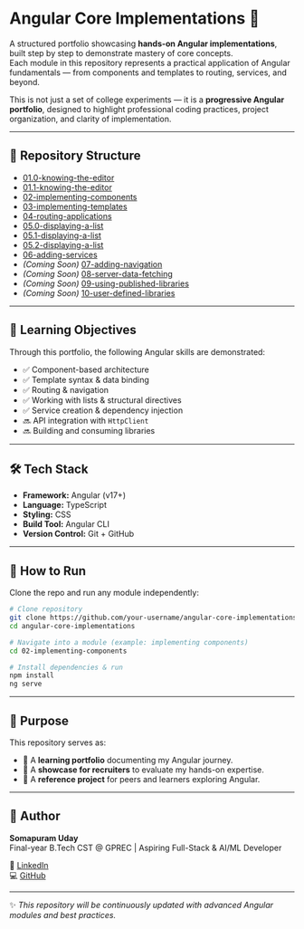 # Angular Core Implementations 🚀

A structured portfolio showcasing **hands-on Angular implementations**, built step by step to demonstrate mastery of core concepts.  
Each module in this repository represents a practical application of Angular fundamentals — from components and templates to routing, services, and beyond.  

This is not just a set of college experiments — it is a **progressive Angular portfolio**, designed to highlight professional coding practices, project organization, and clarity of implementation.  

---

## 📂 Repository Structure

- [01.0-knowing-the-editor](https://github.com/udaycodespace/angular-core-implementations/tree/main/01.0-knowing-the-editor)
- [01.1-knowing-the-editor](https://github.com/udaycodespace/angular-core-implementations/tree/main/01.1-knowing-the-editor)
- [02-implementing-components](https://github.com/udaycodespace/angular-core-implementations/tree/main/02-implementing-components)
- [03-implementing-templates](https://github.com/udaycodespace/angular-core-implementations/tree/main/03-implementing-templates)
- [04-routing-applications](https://github.com/udaycodespace/angular-core-implementations/tree/main/04-routing-applications)
- [05.0-displaying-a-list](https://github.com/udaycodespace/angular-core-implementations/tree/main/05.0-displaying-a-list)
- [05.1-displaying-a-list](https://github.com/udaycodespace/angular-core-implementations/tree/main/05.1-displaying-a-list)
- [05.2-displaying-a-list](https://github.com/udaycodespace/angular-core-implementations/tree/main/05.2-displaying-a-list)
- [06-adding-services](https://github.com/udaycodespace/angular-core-implementations/tree/main/06-adding-services)
- *(Coming Soon)* [07-adding-navigation](https://github.com/udaycodespace/angular-core-implementations/tree/main/07-adding-navigation)
- *(Coming Soon)* [08-server-data-fetching](https://github.com/udaycodespace/angular-core-implementations/tree/main/08-server-data-fetching)
- *(Coming Soon)* [09-using-published-libraries](https://github.com/udaycodespace/angular-core-implementations/tree/main/09-using-published-libraries)
- *(Coming Soon)* [10-user-defined-libraries](https://github.com/udaycodespace/angular-core-implementations/tree/main/10-user-defined-libraries)

---

## 🎯 Learning Objectives

Through this portfolio, the following Angular skills are demonstrated:

- ✅ Component-based architecture  
- ✅ Template syntax & data binding  
- ✅ Routing & navigation  
- ✅ Working with lists & structural directives  
- ✅ Service creation & dependency injection  
- 🔜 API integration with `HttpClient`  
- 🔜 Building and consuming libraries  

---

## 🛠️ Tech Stack

- **Framework:** Angular (v17+)  
- **Language:** TypeScript  
- **Styling:** CSS  
- **Build Tool:** Angular CLI  
- **Version Control:** Git + GitHub  

---

## 🌟 How to Run

Clone the repo and run any module independently:

```bash
# Clone repository
git clone https://github.com/your-username/angular-core-implementations.git
cd angular-core-implementations

# Navigate into a module (example: implementing components)
cd 02-implementing-components

# Install dependencies & run
npm install
ng serve
```

---

## 📌 Purpose

This repository serves as:

- 📘 A **learning portfolio** documenting my Angular journey.  
- 💼 A **showcase for recruiters** to evaluate my hands-on expertise.  
- 🤝 A **reference project** for peers and learners exploring Angular.  

---

## 👤 Author

**Somapuram Uday**  
Final-year B.Tech CST @ GPREC | Aspiring Full-Stack & AI/ML Developer  

🔗 [LinkedIn](https://www.linkedin.com/in/somapuram-uday/)  
💻 [GitHub](https://github.com/udaycodespace)  

---

✨ *This repository will be continuously updated with advanced Angular modules and best practices.*  
